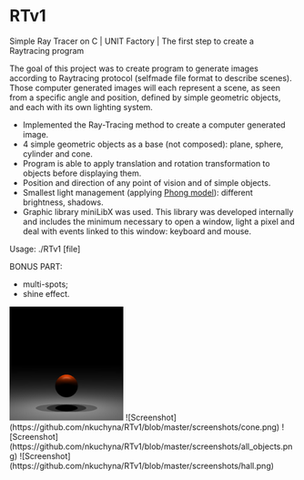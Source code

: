 # RTv1
Simple Ray Tracer on C | UNIT Factory | The first step to create a Raytracing program

The goal of this project was to create program to generate images according to Raytracing protocol (selfmade file format to describe scenes). Those computer generated images will each represent a scene, as seen from a specific angle and position, defined by simple geometric objects, and each with its own lighting system.

- Implemented the Ray-Tracing method to create a computer generated image.
- 4 simple geometric objects as a base (not composed): plane, sphere, cylinder and cone.
- Program is able to apply translation and rotation transformation to objects before displaying them.
- Position and direction of any point of vision and of simple objects.
- Smallest light management (applying [Phong model](https://en.wikipedia.org/wiki/Phong_reflection_model)): different brightness, shadows.
- Graphic library miniLibX was used. This library was developed internally and includes the minimum necessary to open a window, light a pixel and deal with events linked to this window: keyboard and mouse.

Usage: ./RTv1 [file]

BONUS PART:

- multi-spots;
- shine effect.

<img src="https://github.com/nkuchyna/RTv1/blob/master/screenshots/sphere.png" data-canonical-src="sphere" width="200"/>
![Screenshot](https://github.com/nkuchyna/RTv1/blob/master/screenshots/cone.png)
![Screenshot](https://github.com/nkuchyna/RTv1/blob/master/screenshots/all_objects.png)
![Screenshot](https://github.com/nkuchyna/RTv1/blob/master/screenshots/hall.png)
